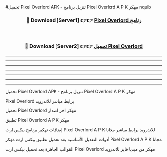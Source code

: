 #تحميل Pixel Overlord  APK - تنزيل برنامج Pixel Overlord  A P K مهكر nquib 



<div align="center">
<h3>🔴 Download [Server1] 👉👉 <a href="https://apkdownload10.web.app/?title=Pixel Overlord ">Pixel Overlord  رنامج</a></h3><br>

<h3>🔴 Download [Server2] 👉👉 <a href="https://apkdownload10.web.app/?title=Pixel Overlord ">تحميل Pixel Overlord  </a></h3>
</div>


----------------------------------------------------------

----------------------------------------------------------

----------------------------------------------------------

----------------------------------------------------------

----------------------------------------------------------

----------------------------------------------------------

----------------------------------------------------------

تحميل Pixel Overlord  APK - تنزيل برنامج Pixel Overlord  A P K مهكر

Pixel Overlord  برابط مباشر للاندرويد

تحميل Pixel Overlord  مهكر اخر اصدار

تطبيق Pixel Overlord  A P K مهكر

إضافات تهكير برنامج بيكس ارت Pixel Overlord  A P K للاندرويد برابط مباشر مجانا

أدوات التعديل الأساسية بعد تحميل تطبيق بيكس ارت مهكر Pixel Overlord  A P K مجانا

القوالب الجاهزة بعد تحميل بيكس ارت Pixel Overlord  مهكر من ميديا فاير للاندرويد


